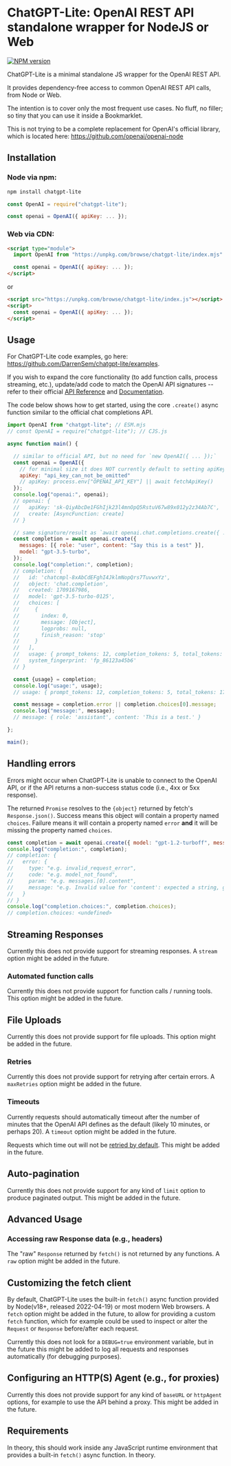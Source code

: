# ChatGPT-Lite: OpenAI REST API standalone wrapper for NodeJS or Web

[![NPM version](https://img.shields.io/npm/v/chatgpt-lite.svg)](https://npmjs.org/package/chatgpt-lite)

ChatGPT-Lite is a minimal standalone JS wrapper for the OpenAI REST API.

It provides dependency-free access to common OpenAI REST API calls, from Node or Web.

The intention is to cover only the most frequent use cases. No fluff, no filler; so tiny that you can use it inside a Bookmarklet.

This is not trying to be a complete replacement for OpenAI's official library, which is located here: https://github.com/openai/openai-node

## Installation

### Node via npm:
```sh
npm install chatgpt-lite
```
```javascript
const OpenAI = require("chatgpt-lite");

const openai = OpenAI({ apiKey: ... });
```

### Web via CDN:
```html
<script type="module">
  import OpenAI from "https://unpkg.com/browse/chatgpt-lite/index.mjs"

  const openai = OpenAI({ apiKey: ... });
</script>
```
or
```html
<script src="https://unpkg.com/browse/chatgpt-lite/index.js"></script>
<script>
  const openai = OpenAI({ apiKey: ... });
</script>
```

## Usage

For ChatGPT-Lite code examples, go here: https://github.com/DarrenSem/chatgpt-lite/examples.

If you wish to expand the core functionality (to add function calls, process streaming, etc.), update/add code to match the OpenAI API signatures -- refer to their official [API Reference](https://platform.openai.com/docs/api-reference) and [Documentation](https://platform.openai.com/docs).

The code below shows how to get started, using the core `.create()` async function similar to the official chat completions API.

```js
import OpenAI from "chatgpt-lite"; // ESM.mjs
// const OpenAI = require("chatgpt-lite"); // CJS.js

async function main() {

  // similar to official API, but no need for `new OpenAI({ ... });`
  const openai = OpenAI({
    // for minimal size it does NOT currently default to setting apiKey = process.env["OPENAI_API_KEY"]
    apiKey: "api_key_can_not_be_omitted"
    // apiKey: process.env["OPENAI_API_KEY"] || await fetchApiKey()
  });
  console.log("openai:", openai);
  // openai: {
  //   apiKey: 'sk-QiyAbcDe1FGhIjk23l4mnOpQ5RstuV67w89x012y2z34Ab7C',
  //   create: [AsyncFunction: create]
  // }

  // same signature/result as `await openai.chat.completions.create({ ... });`
  const completion = await openai.create({
    messages: [{ role: "user", content: "Say this is a test" }],
    model: "gpt-3.5-turbo",
  });
  console.log("completion:", completion);
  // completion: {
  //   id: 'chatcmpl-8xAbCdEFghI4JklmNopQrs7TuvwxYz',
  //   object: 'chat.completion',
  //   created: 1709167986,
  //   model: 'gpt-3.5-turbo-0125',
  //   choices: [
  //     {
  //       index: 0,
  //       message: [Object],
  //       logprobs: null,
  //       finish_reason: 'stop'
  //     }
  //   ],
  //   usage: { prompt_tokens: 12, completion_tokens: 5, total_tokens: 17 },
  //   system_fingerprint: 'fp_86123a45b6'
  // }

  const {usage} = completion;
  console.log("usage:", usage);
  // usage: { prompt_tokens: 12, completion_tokens: 5, total_tokens: 17 }

  const message = completion.error || completion.choices[0].message;
  console.log("message:", message);
  // message: { role: 'assistant', content: 'This is a test.' }

};

main();
```

## Handling errors

Errors might occur when ChatGPT-Lite is unable to connect to the OpenAI API, or if the API returns a non-success status code (i.e., 4xx or 5xx response).

The returned `Promise` resolves to the `{object}` returned by fetch's `Response.json()`.
Success means this object will contain a property named `choices`.
Failure means it will contain a property named `error` **and** it will be missing the property named `choices`.

```js
const completion = await openai.create({ model: "gpt-1.2-turboff", messages: [ { role: "user" } ] });
console.log("completion:", completion);
// completion: {
//   error: {
//     type: "e.g. invalid_request_error",
//     code: "e.g. model_not_found",
//     param: "e.g. messages.[0].content",
//     message: "e.g. Invalid value for 'content': expected a string, got null."
//   }
// }
console.log("completion.choices:", completion.choices);
// completion.choices: <undefined>
```

## Streaming Responses

Currently this does not provide support for streaming responses. A `stream` option might be added in the future.

### Automated function calls

Currently this does not provide support for function calls / running tools. This option might be added in the future.

## File Uploads

Currently this does not provide support for file uploads. This option might be added in the future.

### Retries

Currently this does not provide support for retrying after certain errors. A `maxRetries` option might be added in the future.

### Timeouts

Currently requests should automatically timeout after the number of minutes that the OpenAI API defines as the default (likely 10 minutes, or perhaps 20). A `timeout` option might be added in the future.

Requests which time out will not be [retried by default](#retries). This might be added in the future.

## Auto-pagination

Currently this does not provide support for any kind of `limit` option to produce paginated output. This might be added in the future.

## Advanced Usage

### Accessing raw Response data (e.g., headers)

The "raw" `Response` returned by `fetch()` is not returned by any functions. A `raw` option might be added in the future.

## Customizing the fetch client

By default, ChatGPT-Lite uses the built-in `fetch()` async function provided by Node(v18+, released 2022-04-19) or most modern Web browsers. A `fetch` option might be added in the future, to allow for providing a custom `fetch` function, which for example could be used to inspect or alter the `Request` or `Response` before/after each request.

Currently this does not look for a `DEBUG=true` environment variable, but in the future this might be added to log all requests and responses automatically (for debugging purposes).

## Configuring an HTTP(S) Agent (e.g., for proxies)

Currently this does not provide support for any kind of `baseURL` or `httpAgent` options, for example to use the API behind a proxy. This might be added in the future.

## Requirements

In theory, this should work inside any JavaScript runtime environment that provides a built-in `fetch()` async function. In theory.
